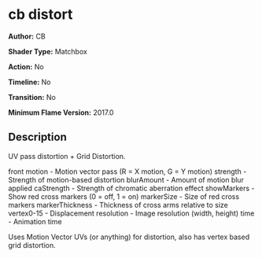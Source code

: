 # cb distort

**Author:** CB

**Shader Type:** Matchbox

**Action:** No

**Timeline:** No

**Transition:** No

**Minimum Flame Version:** 2017.0


## Description
UV pass distortion + Grid Distortion.

front
motion - Motion vector pass (R = X motion, G = Y motion)
strength - Strength of motion-based distortion
blurAmount - Amount of motion blur applied
caStrength - Strength of chromatic aberration effect
showMarkers - Show red cross markers (0 = off, 1 = on)
markerSize - Size of red cross markers
markerThickness - Thickness of cross arms relative to size
vertex0-15 - Displacement
resolution - Image resolution (width, height)
time - Animation time

Uses Motion Vector UVs (or anything) for distortion, also has vertex based grid distortion. 
